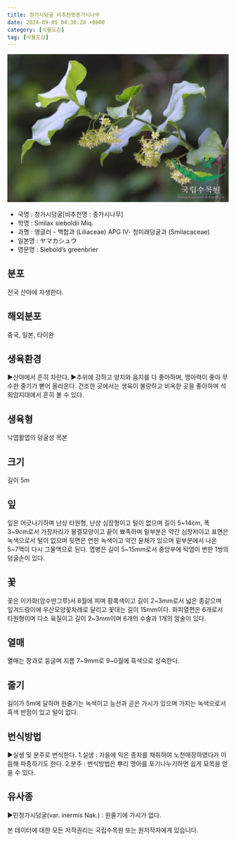```yaml
---
title: 청가시덩굴_비추천명종가시나무
date: 2024-09-05 04:30:28 +0800
category: [식물도감]
tag: [식물도감]
---
```




![청가시덩굴[비추천명 : 종가시나무]](/assets/img/fileUpload/plants/basic/Liliaceae/Smilax/6023/1_th2.JPG)
- 국명 : 청가시덩굴[비추천명 : 종가시나무]
- 학명 : Smilax sieboldii Miq.
- 과명 : 앵글러 - 백합과 (Liliaceae) APG Ⅳ- 청미래덩굴과 (Smilacaceae)
- 일본명 : ヤマカシュウ
- 영문명 : Siebold’s greenbrier


## 분포
전국 산야에 자생한다.
## 해외분포
중국, 일본, 타이완
## 생육환경
▶산야에서 흔히 자란다. 
▶추위에 강하고 양지와 음지를 다 좋아하며, 맹아력이 좋아 무수한 줄기가 뻗어 올라온다. 건조한 곳에서는 생육이 불량하고 비옥한 곳을 좋아하며 석회암지대에서 흔히 볼 수 있다.
## 생육형
낙엽활엽의 덩굴성 목본
## 크기
길이 5m
## 잎
잎은 어긋나기하며 난상 타원형, 난상 심장형이고 털이 없으며 길이 5~14cm, 폭 3~9cm로서 가장자리가 물결모양이고 끝이 뾰족하며 밑부분은 약간 심장저이고 표면은 녹색으로서 털이 없으며 뒷면은 연한 녹색이고 약간 윤채가 있으며 밑부분에서 나온 5~7맥이 다시 그물맥으로 된다. 엽병은 길이 5~15mm로서 중앙부에 탁엽이 변한 1쌍의 덩굴손이 있다.
## 꽃
꽃은 이가화(암수딴그루)서 6월에 피며 황록색이고 길이 2~3mm로서 넓은 종같으며 잎겨드랑이에 우산모양꽃차례로 달리고 꽃대는 길이 15mm이다. 화피열편은 6개로서 타원형이며 다소 육질이고 길이 2~3mm이며 6개의 수술과 1개의 암술이 있다.
## 열매
열매는 장과로 둥글며 지름 7~9mm로 9~0월에 흑색으로 성숙한다.
## 줄기
길이가 5m에 달하며 원줄기는 녹색이고 능선과 곧은 가시가 있으며 가지는 녹색으로서 흑색 반점이 있고 털이 없다.
## 번식방법
▶실생 및 분주로 번식한다. 
1.실생 : 가을에 익은 종자를 채취하여 노천매장하였다가 이듬해 파종하기도 한다. 
2.분주 : 번식방법은 뿌리 맹아를 포기나누기하면 쉽게 묘목을 얻을 수 있다.
## 유사종
▶민청가시덩굴(var. inermis Nak.) : 원줄기에 가시가 없다.






본 데이터에 대한 모든 저작권리는 국립수목원 또는 원저작자에게 있습니다.
